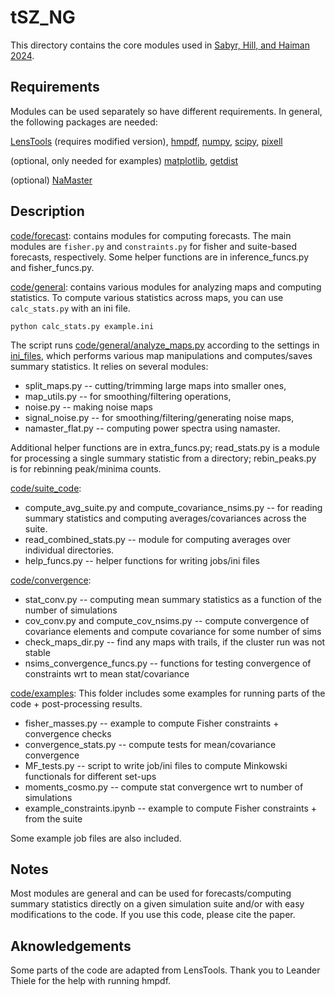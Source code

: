 # tSZ_NG

This directory contains the core modules used in [Sabyr, Hill, and Haiman 2024](https://arxiv.org/abs/2410.21247).

## Requirements

Modules can be used separately so have different requirements. In general, the following packages are needed:

[LensTools](https://github.com/asabyr/LensTools) (requires modified version),
[hmpdf](https://github.com/asabyr/hmpdf),
[numpy](https://numpy.org/),
[scipy](https://scipy.org/),
[pixell](https://pixell.readthedocs.io/en/latest/)

(optional, only needed for examples)
[matplotlib](https://matplotlib.org/),
[getdist](https://getdist.readthedocs.io/en/latest/)

(optional)
[NaMaster](https://namaster.readthedocs.io/en/latest/)

## Description

[code/forecast](code/forecast/): 
contains modules for computing forecasts. The main modules are ```fisher.py``` and ```constraints.py``` for fisher and suite-based forecasts, respectively. 
Some helper functions are in inference_funcs.py and fisher_funcs.py. 

[code/general](code/general/): 
contains various modules for analyzing maps and computing statistics. To compute various statistics across maps, you can use ```calc_stats.py``` with an ini file. 

```python calc_stats.py example.ini```

The script runs [code/general/analyze_maps.py](code/general/analyze_maps.py) according to the settings in [ini_files](ini_files/), which performs various map manipulations and computes/saves summary statistics. It relies on several modules: 

- split_maps.py -- cutting/trimming large maps into smaller ones, 
- map_utils.py -- for smoothing/filtering operations,
- noise.py -- making noise maps
- signal_noise.py -- for smoothing/filtering/generating noise maps, 
- namaster_flat.py -- computing power spectra using namaster.

Additional helper functions are in extra_funcs.py; read_stats.py is a module for processing a single summary statistic from a directory; rebin_peaks.py is for rebinning peak/minima counts.

[code/suite_code](code/suite_code/): 
- compute_avg_suite.py and compute_covariance_nsims.py -- for reading summary statistics and computing averages/covariances across the suite.
- read_combined_stats.py -- module for computing averages over individual directories.
- help_funcs.py -- helper functions for writing jobs/ini files

[code/convergence](code/convergence/): 
- stat_conv.py -- computing mean summary statistics as a function of the number of simulations
- cov_conv.py and compute_cov_nsims.py -- compute convergence of covariance elements and compute covariance for some number of sims
- check_maps_dir.py -- find any maps with trails, if the cluster run was not stable
- nsims_convergence_funcs.py -- functions for testing convergence of constraints wrt to mean stat/covariance

[code/examples](code/examples/):
This folder includes some examples for running parts of the code + post-processing results. 

- fisher_masses.py -- example to compute Fisher constraints + convergence checks
- convergence_stats.py -- compute tests for mean/covariance convergence
- MF_tests.py -- script to write job/ini files to compute Minkowski functionals for different set-ups
- moments_cosmo.py -- compute stat convergence wrt to number of simulations
- example_constraints.ipynb -- example to compute Fisher constraints + from the suite

Some example job files are also included. 

## Notes
Most modules are general and can be used for forecasts/computing summary statistics directly on a given simulation suite and/or with easy modifications to the code. If you use this code, please cite the paper.

## Aknowledgements 

Some parts of the code are adapted from LensTools. Thank you to Leander Thiele for the help with running hmpdf. 
